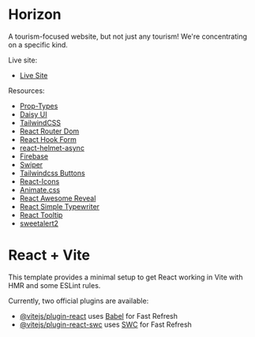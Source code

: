 # Horizon

A tourism-focused website, but not just any tourism! We're concentrating on a specific kind.

Live site:

- [Live Site](https://tourism-management-client.web.app)


Resources:

- [Prop-Types](https://www.npmjs.com/package/prop-types)
- [Daisy UI](https://daisyui.com/)
- [TailwindCSS](https://tailwindcss.com/)
- [React Router Dom](https://reactrouter.com/en/main)
- [React Hook Form](https://react-hook-form.com/)
- [react-helmet-async](https://www.npmjs.com/package/react-helmet-async)
- [Firebase](https://console.firebase.google.com)
- [Swiper](https://swiperjs.com/)
- [Tailwindcss Buttons](https://devdojo.com/tailwindcss/buttons)
- [React-Icons](https://react-icons.github.io/react-icons/)
- [Animate.css](https://animate.style/)
- [React Awesome Reveal](https://www.npmjs.com/package/react-awesome-reveal)
- [React Simple Typewriter](https://www.npmjs.com/package/react-simple-typewriter#react-simple-typewriter)
- [React Tooltip](https://react-tooltip.com/docs)
- [sweetalert2](https://sweetalert2.github.io/#download)



# React + Vite

This template provides a minimal setup to get React working in Vite with HMR and some ESLint rules.

Currently, two official plugins are available:

- [@vitejs/plugin-react](https://github.com/vitejs/vite-plugin-react/blob/main/packages/plugin-react/README.md) uses [Babel](https://babeljs.io/) for Fast Refresh
- [@vitejs/plugin-react-swc](https://github.com/vitejs/vite-plugin-react-swc) uses [SWC](https://swc.rs/) for Fast Refresh
